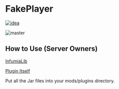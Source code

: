 # FakePlayer

[![idea](https://www.elegantobjects.org/intellij-idea.svg)](https://www.jetbrains.com/idea/)

![master](https://github.com/spigotplugins/fakeplayer/workflows/build/badge.svg)

## How to Use (Server Owners)

[InfumiaLib](https://github.com/infumia/infumialib/releases/)

[Plugin Itself](https://github.com/spigotplugins/fakeplayer/releases/)

Put all the Jar files into your mods/plugins directory.
